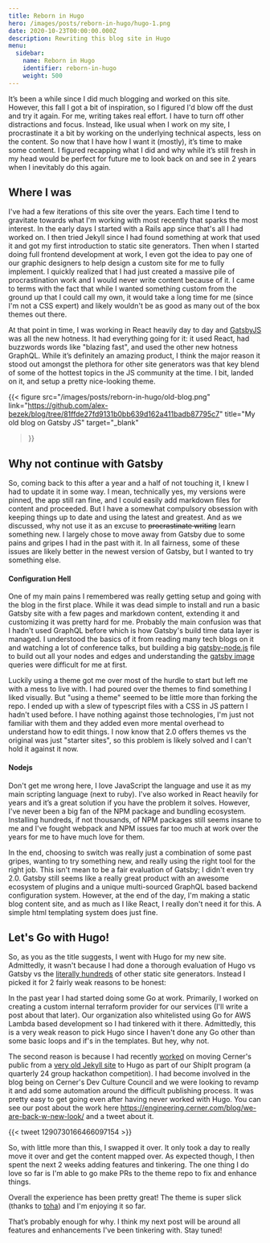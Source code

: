```yaml
---
title: Reborn in Hugo
hero: /images/posts/reborn-in-hugo/hugo-1.png
date: 2020-10-23T00:00:00.000Z
description: Rewriting this blog site in Hugo
menu:
  sidebar:
    name: Reborn in Hugo
    identifier: reborn-in-hugo
    weight: 500
---
```


It’s been a while since I did much blogging and worked on this site. However, this fall I got a bit of inspiration, so I figured I'd blow off the dust and try it again. For me, writing takes real effort. I have to turn off other distractions and focus. Instead, like usual when I work on my site, I procrastinate it a bit by working on the underlying technical aspects, less on the content. So now that I have how I want it (mostly), it’s time to make some content. I figured recapping what I did and why while it’s still fresh in my head would be perfect for future me to look back on and see in 2 years when I inevitably do this again.

## Where I was

I've had a few iterations of this site over the years. Each time I tend to gravitate towards what I'm working with most recently that sparks the most interest. In the early days I started with a Rails app since that's all I had worked on. I then tried Jekyll since I had found something at work that used it and got my first introduction to static site generators. Then when I started doing full frontend development at work, I even got the idea to pay one of our graphic designers to help design a custom site for me to fully implement. I quickly realized that I had just created a massive pile of procrastination work and I would never write content because of it. I came to terms with the fact that while I wanted something custom from the ground up that I could call my own, it would take a long time for me (since I'm not a CSS expert) and likely wouldn't be as good as many out of the box themes out there.

At that point in time, I was working in React heavily day to day and [GatsbyJS](https://www.gatsbyjs.com/) was all the new hotness. It had everything going for it: it used React, had buzzwords words like "blazing fast", and used the other new hotness GraphQL. While it’s definitely an amazing product, I think the major reason it stood out amongst the plethora for other site generators was that key blend of some of the hottest topics in the JS community at the time. I bit, landed on it, and setup a pretty nice-looking theme.

{{<
  figure
  src="/images/posts/reborn-in-hugo/old-blog.png"
  link="https://github.com/alex-bezek/blog/tree/81ffde27fd9131b0bb639d162a411badb87795c7"
  title="My old blog on Gatsby JS"
  target="_blank"
>}}

## Why not continue with Gatsby

So, coming back to this after a year and a half of not touching it, I knew I had to update it in some way. I mean, technically yes, my versions were pinned, the app still ran fine, and I could easily add markdown files for content and proceeded. But I have a somewhat compulsory obsession with keeping things up to date and using the latest and greatest. And as we discussed, why not use it as an excuse to ~~procrastinate writing~~ learn something new. I largely chose to move away from Gatsby due to some pains and gripes I had in the past with it. In all fairness, some of these issues are likely better in the newest version of Gatsby, but I wanted to try something else.

#### Configuration Hell

One of my main pains I remembered was really getting setup and going with the blog in the first place. While it was dead simple to install and run a basic Gatsby site with a few pages and markdown content, extending it and customizing it was pretty hard for me. Probably the main confusion was that I hadn't used GraphQL before which is how Gatsby's build time data layer is managed. I understood the basics of it from reading many tech blogs on it and watching a lot of conference talks, but building a big [gatsby-node.js](https://github.com/alex-bezek/blog/blob/81ffde27fd9131b0bb639d162a411badb87795c7/gatsby-node.js) file to build out all your nodes and edges and understanding the [gatsby image](https://github.com/alex-bezek/blog/blob/81ffde27fd9131b0bb639d162a411badb87795c7/src/pages/index.tsx#L164) queries were difficult for me at first.

Luckily using a theme got me over most of the hurdle to start but left me with a mess to live with. I had poured over the themes to find something I liked visually. But "using a theme" seemed to be little more than forking the repo. I ended up with a slew of typescript files with a CSS in JS pattern I hadn't used before. I have nothing against those technologies, I'm just not familiar with them and they added even more mental overhead to understand how to edit things. I now know that 2.0 offers themes vs the original was just "starter sites", so this problem is likely solved and I can't hold it against it now.

#### Nodejs

Don't get me wrong here, I love JavaScript the language and use it as my main scripting language (next to ruby). I've also worked in React heavily for years and it’s a great solution if you have the problem it solves. However, I've never been a big fan of the NPM package and bundling ecosystem. Installing hundreds, if not thousands, of NPM packages still seems insane to me and I've fought webpack and NPM issues far too much at work over the years for me to have much love for them.

In the end, choosing to switch was really just a combination of some past gripes, wanting to try something new, and really using the right tool for the right job. This isn't mean to be a fair evaluation of Gatsby; I didn't even try 2.0. Gatsby still seems like a really great product with an awesome ecosystem of plugins and a unique multi-sourced GraphQL based backend configuration system. However, at the end of the day, I'm making a static blog content site, and as much as I like React, I really don't need it for this. A simple html templating system does just fine.


## Let's Go with Hugo!

So, as you as the title suggests, I went with Hugo for my new site. Admittedly, it wasn't because I had done a thorough evaluation of Hugo vs Gatsby vs the [literally hundreds](https://jamstack.org/generators/) of other static site generators. Instead I picked it for 2 fairly weak reasons to be honest:

In the past year I had started doing some Go at work. Primarily, I worked on creating a custom internal terraform provider for our services (I'll write a post about that later). Our organization also whitelisted using Go for AWS Lambda based development so I had tinkered with it there. Admittedly, this is a very weak reason to pick Hugo since I haven't done any Go other than some basic loops and if's in the templates. But hey, why not.

The second reason is because I had recently [worked](https://github.com/cerner/cerner.github.io/issues/136#issuecomment-663348894) on moving Cerner's public from a [very old Jekyll site](https://github.com/cerner/cerner.github.io/issues/134) to Hugo as part of our ShipIt program (a quarterly 24 group hackathon competition). I had become involved in the blog being on Cerner's Dev Culture Council and we were looking to revamp it and add some automation around the difficult publishing process. It was pretty easy to get going even after having never worked with Hugo. You can see our post about the work here https://engineering.cerner.com/blog/we-are-back-w-new-look/ and a tweet about it.

{{< tweet 1290730166466097154 >}}

So, with little more than this, I swapped it over. It only took a day to really move it over and get the content mapped over. As expected though, I then spent the next 2 weeks adding features and tinkering. The one thing I do love so far is I'm able to go make PRs to the theme repo to fix and enhance things.

Overall the experience has been pretty great! The theme is super slick (thanks to [toha](https://github.com/hossainemruz/toha/)) and I'm enjoying it so far.

That’s probably enough for why. I think my next post will be around all features and enhancements I've been tinkering with. Stay tuned!
